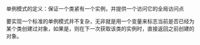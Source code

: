 单例模式的定义：保证一个类紧有一个实例，并提供一个访问它的全局访问点

要实现一个标准的单例模式并不复杂，无非就是用一个变量来标志当前是否已经为某个类创建过对象，如果是，则在下一次获取该类的实例时，直接返回之前创建的对象。